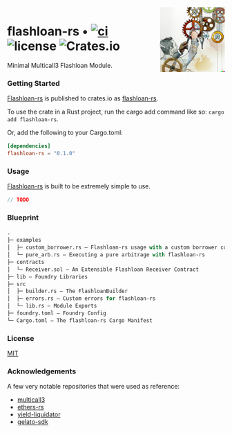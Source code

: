 <img align="right" width="150" height="150" top="100" src="./assets/flashloan.png">

# flashloan-rs • [![ci](https://github.com/whitenois3/flashloan-rs/actions/workflows/tests.yaml/badge.svg)](https://github.com/whitenois3/flashloan-rs/actions/workflows/tests.yaml) ![license](https://img.shields.io/github/license/whitenois3/flashloan-rs) ![Crates.io](https://img.shields.io/crates/v/flashloan-rs)

Minimal Multicall3 Flashloan Module.


### Getting Started

[Flashloan-rs](https://github.com/whitenois3/flashloan-rs) is published to crates.io as [flashloan-rs](https://crates.io/crates/flashloan-rs).

To use the crate in a Rust project, run the cargo add command like so: `cargo add flashloan-rs`.

Or, add the following to your Cargo.toml:

```toml
[dependencies]
flashloan-rs = "0.1.0"
```


### Usage

[Flashloan-rs](https://github.com/whitenois3/flashloan-rs) is built to be extremely simple to use.


```rust
// TODO
```



### Blueprint

```ml
.
├─ examples
│  ├─ custom_borrower.rs — Flashloan-rs usage with a custom borrower contract
│  └─ pure_arb.rs — Executing a pure arbitrage with flashloan-rs
├─ contracts
│  └─ Receiver.sol — An Extensible Flashloan Receiver Contract
├─ lib — Foundry Libraries
├─ src
│  ├─ builder.rs — The FlashloanBuilder
│  ├─ errors.rs — Custom errors for flashloan-rs
│  └─ lib.rs — Module Exports
├─ foundry.toml — Foundry Config
└─ Cargo.toml — The flashloan-rs Cargo Manifest
```


### License

[MIT](https://github.com/whitenois3/flashloan-rs/blob/main/LICENSE)


### Acknowledgements

A few very notable repositories that were used as reference:

- [multicall3](https://github.com/mds1/multicall)
- [ethers-rs](https://github.com/gakonst/ethers-rs)
- [yield-liquidator](https://github.com/yieldprotocol/yield-liquidator)
- [gelato-sdk](https://github.com/nomad-xyz/gelato-sdk)
